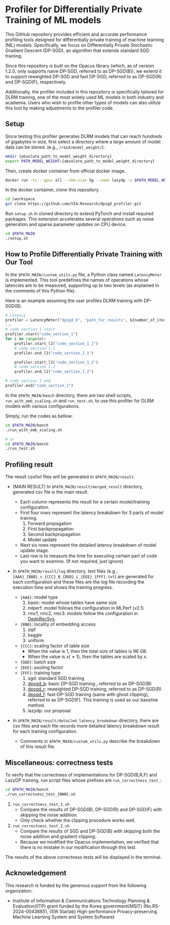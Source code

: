 # Profiler for Differentially Private Training of ML models
This GitHub repository provides efficient and accurate performance profiling tools designed for differentially private training of machine learning (ML) models. Specifically, we focus on Differentially Private Stochastic Gradient Descent (DP-SGD), an algorithm that extends standard SGD training.

Since this repository is built on the Opacus library (which, as of version 1.2.0, only supports naive DP-SGD, referred to as DP-SGD(B)), we extend it to support reweighted DP-SGD and fast DP-SGD, referred to as DP-SGD(R) and DP-SGD(F), respectively.

Additionally, the profiler included in this repository is specifically tailored for DLRM training, one of the most widely used ML models in both industry and academia. Users who wish to profile other types of models can also utilize this tool by making adjustments to the profiler code.

## Setup
Since testing this profiler generates DLRM models that can reach hundreds of gigabytes in size, first select a directory where a large amount of model data can be stored. (e.g., `/raid/model_weight/`).
```bash
mkdir {absolute_path_to_model_weight_directory}
export PATH_MODEL_WEIGHT={absolute_path_to_model_weight_directory}
```

Then, create docker container from official docker image.
```bash
docker run -ti --gpus all --shm-size 5g --name lazydp -v $PATH_MODEL_WEIGHT:/model_weight -e "PATH_MAIN=/workspace/dpsgd_profiler" -e "PATH_MODEL_WEIGHT=/model_weight" --cap-add SYS_NICE nvcr.io/nvidia/pytorch:23.09-py3
```

In the docker container, clone this repository.
```bash
cd /workspace
git clone https://github.com/VIA-Research/dpsgd_profiler.git
```

Run `setup.sh` in cloned directory to extend PyTorch and install required packages. This extension accelerates several operations such as noise generation and sparse parameter updates on CPU device.
```bash
cd $PATH_MAIN
./setup.sh
```

## How to Profile Differentially Private Training with Our Tool
In the `$PATH_MAIN/custom_utils.py` file, a Python class named `LatencyMeter` is implemented. This tool predefines the names of operations whose latencies are to be measured, supporting up to two levels (as explained in the comments of this Python file).

Here is an example assuming the user profiles DLRM training with DP-SGD(B).
```python
# Latency
profiler = LatencyMeter("dpsgd_b", "path_for_results", ${number_of_iterations}, "name_of_result_files")
...
# code section 1 start
profiler.start("code_section_1")
for i in range(n):
    profiler.start_l2("code_section_1_1")
    # code section 1-1
    profiler.end_l2("code_section_1_1")

    profiler.start_l2("code_section_1_2")
    # code section 1-2
    profiler.end_l2("code_section_1_2")

# code section 1 end
profiler.end("code_section_1")
```

In the `$PATH_MAIN/bench` directory, there are two shell scripts, `run_with_emb_scaling.sh` and `run_test.sh`, to use this profiler for DLRM models with various configurations. 

Simply, run the codes as bellow:
```bash
cd $PATH_MAIN/bench
./run_with_emb_scaling.sh

# or
cd $PATH_MAIN/bench
./run_test.sh
```

## Profiling result
The result csv/txt files will be generated in `$PATH_MAIN/result`.

- (MAIN RESULT) In `$PATH_MAIN/result/merged_result` directory, generated csv file is the main result.
    - Each column represents the result for a certain model/training configuration.
    - First four rows represent the latency breakdown for 3 parts of model training.
        1. Forward propagation
        2. First backpropagation
        3. Second backpropagation
        4. Model update
    - Next six rows represent the detailed latency breakdown of model update stage.
    - Last row is to measure the time for executing certain part of code you want to examine. (If not required, just ignore)
- In `$PATH_MAIN/result/log` directory, text files (e.g., `{AAA}_{BBB}_s_{CCC}_B_{DDD}_L_{EEE}_{FFF}.txt`) are generated for each configuration and these files are the log file recording the execution time and shows the training progress.
    - `{AAA}`: model type
        1. basic: model whose tables have same size
        2. mlperf: model follows the configuration in MLPerf (v2.1)
        3. rmc1, rmc2, rmc3: models follow the configuration in [DeepRecSys](https://arxiv.org/abs/2001.02772).
    - `{BBB}`: locality of embedding access
        1. zipf
        2. kaggle
        3. uniform
    - `{CCC}`: scaling factor of table size
        - When the value is 1, then the total size of tables is 96 GB.
        - When the value is $x (\not=1)$, then the tables are scaled by $x$.
    - `{DDD}`: batch size
    - `{EEE}`: pooling factor
    - `{FFF}`: training type
        1. sgd: standard SGD training
        2. [dpsgd_b](https://arxiv.org/abs/1607.00133): basic DP-SGD training , referred to as DP-SGD(B)
        3. [dpsgd_r](https://arxiv.org/abs/2009.03106): reweighted DP-SGD training, referred to as DP-SGD(R)
        4. [dpsgd_f](https://arxiv.org/abs/2211.11896): fast-DP-SGD training (same with ghost clipping), referred to as DP-SGD(F). This training is used as our baseline method.
        5. lazydp: our proposal

- In `$PATH_MAIN/result/detailed_latency_breakdown` directory, there are csv files and each file records more detailed latency breakdown result for each training configuration.
    - Comments in `$PATH_MAIN/custom_utils.py` describe the breakdown of this result file.

## Miscellaneous: correctness tests
To verify that the correctness of implementations for DP-SGD(B,R,F) and LazyDP training, run script files whose prefixes are `run_correctness_test_`:
```bash
cd $PATH_MAIN/bench
./run_correctness_test_{NNN}.sh
```
1. `run_correctness_test_1.sh`
    - Compare the results of DP-SGD(B), DP-SGD(R) and DP-SGD(F) with skipping the noise addition.
    - Only check whether the clipping procedure works well.
2. `run_correctness_test_2.sh`
    - Compare the results of SGD and DP-SGD(B) with skipping both the noise addition and gradient clipping.
    - Because we modified the Opacus implementation, we verified that there is no mistake in our modification through this test.

The results of the above correctness tests will be displayed in the terminal.


## Acknowledgement
This research is funded by the generous support from the following organization:
- Institute of Information & Communications Technology Planning & Evaluation(IITP) grant funded by the Korea government(MSIT) (No.RS-2024-00438851, (SW Starlab) High-performance Privacy-preserving Machine Learning System and System Software)